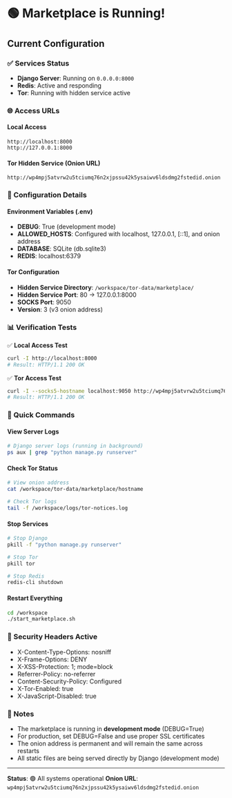 # 🟢 Marketplace is Running!

## Current Configuration

### ✅ Services Status
- **Django Server**: Running on `0.0.0.0:8000`
- **Redis**: Active and responding
- **Tor**: Running with hidden service active

### 🌐 Access URLs

#### Local Access
```
http://localhost:8000
http://127.0.0.1:8000
```

#### Tor Hidden Service (Onion URL)
```
http://wp4mpj5atvrw2u5tciumq76n2xjpssu42k5ysaiwv6ldsdmg2fstedid.onion
```

### 🔧 Configuration Details

#### Environment Variables (.env)
- **DEBUG**: True (development mode)
- **ALLOWED_HOSTS**: Configured with localhost, 127.0.0.1, [::1], and onion address
- **DATABASE**: SQLite (db.sqlite3)
- **REDIS**: localhost:6379

#### Tor Configuration
- **Hidden Service Directory**: `/workspace/tor-data/marketplace/`
- **Hidden Service Port**: 80 → 127.0.0.1:8000
- **SOCKS Port**: 9050
- **Version**: 3 (v3 onion address)

### 📊 Verification Tests

✅ **Local Access Test**
```bash
curl -I http://localhost:8000
# Result: HTTP/1.1 200 OK
```

✅ **Tor Access Test**
```bash
curl -I --socks5-hostname localhost:9050 http://wp4mpj5atvrw2u5tciumq76n2xjpssu42k5ysaiwv6ldsdmg2fstedid.onion
# Result: HTTP/1.1 200 OK
```

### 🚀 Quick Commands

#### View Server Logs
```bash
# Django server logs (running in background)
ps aux | grep "python manage.py runserver"
```

#### Check Tor Status
```bash
# View onion address
cat /workspace/tor-data/marketplace/hostname

# Check Tor logs
tail -f /workspace/logs/tor-notices.log
```

#### Stop Services
```bash
# Stop Django
pkill -f "python manage.py runserver"

# Stop Tor
pkill tor

# Stop Redis
redis-cli shutdown
```

#### Restart Everything
```bash
cd /workspace
./start_marketplace.sh
```

### 🔐 Security Headers Active
- X-Content-Type-Options: nosniff
- X-Frame-Options: DENY
- X-XSS-Protection: 1; mode=block
- Referrer-Policy: no-referrer
- Content-Security-Policy: Configured
- X-Tor-Enabled: true
- X-JavaScript-Disabled: true

### 📝 Notes
- The marketplace is running in **development mode** (DEBUG=True)
- For production, set DEBUG=False and use proper SSL certificates
- The onion address is permanent and will remain the same across restarts
- All static files are being served directly by Django (development mode)

---

**Status**: 🟢 All systems operational
**Onion URL**: `wp4mpj5atvrw2u5tciumq76n2xjpssu42k5ysaiwv6ldsdmg2fstedid.onion`